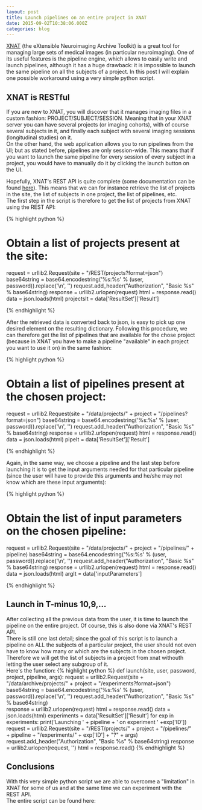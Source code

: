 ```yaml
---
layout: post
title: Launch pipelines on an entire project in XNAT
date: 2015-09-02T10:38:06.000Z
categories: blog
---
```


[XNAT][xnat-site] (the eXtensible Neuroimaging Archive Toolkit) is a great tool for managing large sets of medical images (in particular neuroimaging). One of its useful features is the pipeline engine, which allows to easily write and launch pipelines, although it has a huge drawback: it is impossible to launch the same pipeline on all the subjects of a project. In this post I will explain one possible workaround using a very simple python script.

## XNAT is RESTful

If you are new to XNAT, you will discover that it manages imaging files in a custom fashion: PROJECT/SUBJECT/SESSION. Meaning that in your XNAT server you can have several projects (or imaging cohorts), with of course several subjects in it, and finally each subject with several imaging sessions (longitudinal studies) on it.<br>
On the other hand, the web application allows you to run pipelines from the UI; but as stated before, pipelines are only session-wide. This means that if you want to launch the same pipeline for every session of every subject in a project, you would have to manually do it by clicking the launch button on the UI.

Hopefully, XNAT's REST API is quite complete (some documentation can be found [here][xnat-rest]). This means that we can for instance retrieve the list of projects in the site, the list of subjects in one project, the list of pipelines, etc.<br>
The first step in the script is therefore to get the list of projects from XNAT using the REST API: 

{% highlight python %}

# Obtain a list of projects present at the site:

request = urllib2.Request(site + "/REST/projects?format=json") 
base64string = base64.encodestring('%s:%s' % (user, password)).replace('\n', '') request.add_header("Authorization", "Basic %s" % base64string)
response = urllib2.urlopen(request) 
html = response.read() 
data = json.loads(html) projectsIt = data['ResultSet']['Result'] 

{% endhighlight %} 

After the retrieved data is converted back to json, is easy to pick up one desired element on the resulting dictionary. Following this procedure, we can therefore get the list of pipelines that are available for the chose project (because in XNAT you have to make a pipeline "available" in each project you want to use it on) in the same fashion: 

{% highlight python %}

# Obtain a list of pipelines present at the chosen project:

request = urllib2.Request(site + "/data/projects/" + project + "/pipelines?format=json") 
base64string = base64.encodestring('%s:%s' % (user, password)).replace('\n', '') 
request.add_header("Authorization", "Basic %s" % base64string)
response = urllib2.urlopen(request) 
html = response.read() 
data = json.loads(html) 
pipeIt = data['ResultSet']['Result'] 

{% endhighlight %} 

Again, in the same way, we choose a pipeline and the last step before launching it is to get the input arguments needed for that particular pipeline (since the user will have to provide this arguments and he/she may not know which are these input arguments): 

{% highlight python %}

# Obtain the list of input parameters on the chosen pipeline:

request = urllib2.Request(site + "/data/projects/" + project + "/pipelines/" + pipeline)
base64string = base64.encodestring('%s:%s' % (user, password)).replace('\n', '') 
request.add_header("Authorization", "Basic %s" % base64string)
response = urllib2.urlopen(request) 
html = response.read() 
data = json.loads(html) argIt = data['inputParameters'] 

{% endhighlight %}

## Launch in T-minus 10,9,...

After collecting all the previous data from the user, it is time to launch the pipeline on the entire project. Of course, this is also done via XNAT's REST API.<br>
There is still one last detail; since the goal of this script is to launch a pipeline on ALL the subjects of a particular project, the user should not even have to know how many or which are the subjects in the chosen project. Therefore we will get the list of subjects in a project from xnat withouth letting the user select any subgroup of it.<br>
Here's the function: {% highlight python %} def launch(site, user, password, project, pipeline, args): request = urllib2.Request(site + "/data/archive/projects/" + project + "/experiments?format=json") base64string = base64.encodestring('%s:%s' % (user, password)).replace('\n', '') request.add_header("Authorization", "Basic %s" % base64string)<br>
response = urllib2.urlopen(request) html = response.read() data = json.loads(html) experiments = data['ResultSet']['Result'] for exp in experiments: print('Launching ' + pipeline + ' on experiment ' +exp['ID']) request = urllib2.Request(site + "/REST/projects/" + project + "/pipelines/" + pipeline + "/experiments/" + exp['ID'] + "?" + args) request.add_header("Authorization", "Basic %s" % base64string) response = urllib2.urlopen(request, '') html = response.read() {% endhighlight %}

## Conclusions

With this very simple python script we are able to overcome a "limitation" in XNAT for some of us and at the same time we can experiment with the REST API.<br>
The entire script can be found here:

[jekyll]: http://jekyllrb.com
[jekyll-gh]: https://github.com/mojombo/jekyll
[xnat-rest]: https://wiki.xnat.org/display/XNAT16/Using+the+XNAT+REST+API
[xnat-site]: http://www.xnat.org/
